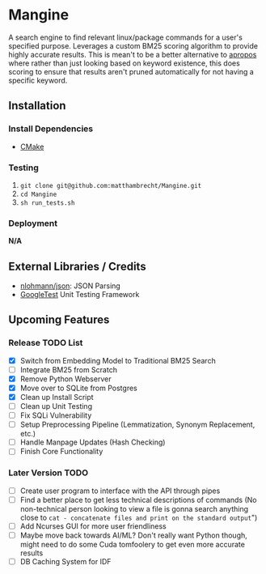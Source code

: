 # Mangine

A search engine to find relevant linux/package commands for a user's specified purpose. Leverages a custom BM25 scoring algorithm to provide highly accurate results. This is mean't to be a better alternative to [apropos](https://en.wikipedia.org/wiki/Apropos_(Unix)) where rather than just looking based on keyword existence, this does scoring to ensure that results aren't pruned automatically for not having a specific keyword.

## Installation
### Install Dependencies
- [CMake](https://cmake.org)

### Testing
1. `git clone git@github.com:matthambrecht/Mangine.git`
2. `cd Mangine`
3. `sh run_tests.sh`

### Deployment
**N/A**

## External Libraries / Credits
- [nlohmann/json](https://github.com/nlohmann/json): JSON Parsing
- [GoogleTest](https://github.com/google/googletest) Unit Testing Framework

## Upcoming Features
### Release TODO List
- [X] Switch from Embedding Model to Traditional BM25 Search
- [ ] Integrate BM25 from Scratch
- [X] Remove Python Webserver
- [X] Move over to SQLite from Postgres
- [X] Clean up Install Script
- [ ] Clean up Unit Testing
- [ ] Fix SQLi Vulnerability
- [ ] Setup Preprocessing Pipeline (Lemmatization, Synonym Replacement, etc.)
- [ ] Handle Manpage Updates (Hash Checking)
- [ ] Finish Core Functionality

### Later Version TODO
- [ ] Create user program to interface with the API through pipes
- [ ] Find a better place to get less technical descriptions of commands (No non-technical person looking to view a file is gonna search anything close to `cat - concatenate files and print on the standard output`")
- [ ] Add Ncurses GUI for more user friendliness
- [ ] Maybe move back towards AI/ML? Don't really want Python though, might need to do some Cuda tomfoolery to get even more accurate results
- [ ] DB Caching System for IDF